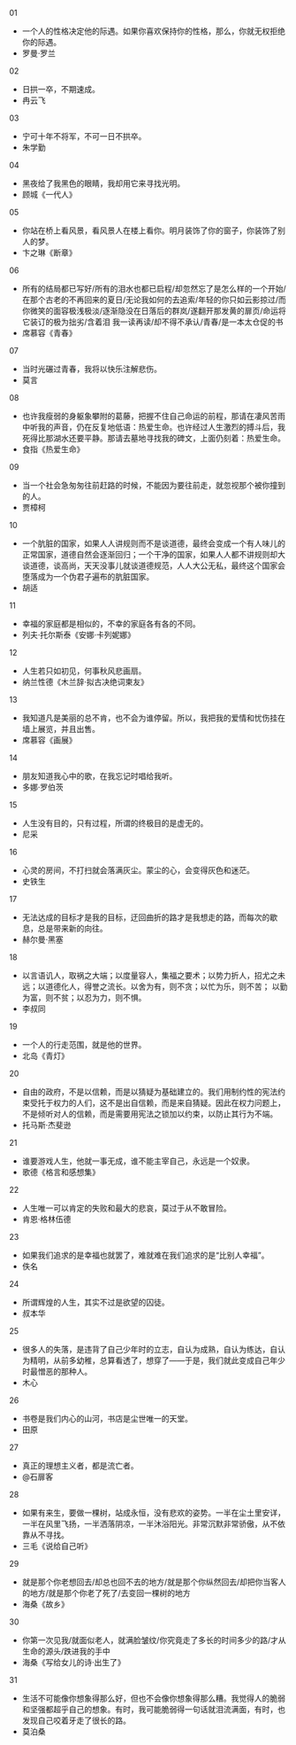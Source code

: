 01
- 一个人的性格决定他的际遇。如果你喜欢保持你的性格，那么，你就无权拒绝你的际遇。
- 罗曼·罗兰

02 
- 日拱一卒，不期速成。
- 冉云飞

03 
- 宁可十年不将军，不可一日不拱卒。
- 朱学勤

04 
- 黑夜给了我黑色的眼睛，我却用它来寻找光明。 
- 顾城《一代人》

05 
- 你站在桥上看风景，看风景人在楼上看你。明月装饰了你的窗子，你装饰了别人的梦。
- 卞之琳《断章》

06 
- 所有的结局都已写好/所有的泪水也都已启程/却忽然忘了是怎么样的一个开始/在那个古老的不再回来的夏日/无论我如何的去追索/年轻的你只如云影掠过/而你微笑的面容极浅极淡/逐渐隐没在日落后的群岚/遂翻开那发黄的扉页/命运将它装订的极为拙劣/含着泪 我一读再读/却不得不承认/青春/是一本太仓促的书
- 席慕容《青春》

07 
- 当时光碾过青春，我将以快乐注解悲伤。
- 莫言

08 
- 也许我瘦弱的身躯象攀附的葛藤，把握不住自己命运的前程，那请在凄风苦雨中听我的声音，仍在反复地低语：热爱生命。也许经过人生激烈的搏斗后，我死得比那湖水还要平静。那请去墓地寻找我的碑文，上面仍刻着：热爱生命。
- 食指《热爱生命》

09 
- 当一个社会急匆匆往前赶路的时候，不能因为要往前走，就忽视那个被你撞到的人。
- 贾樟柯

10 
- 一个肮脏的国家，如果人人讲规则而不是谈道德，最终会变成一个有人味儿的正常国家，道德自然会逐渐回归；一个干净的国家，如果人人都不讲规则却大谈道德，谈高尚，天天没事儿就谈道德规范，人人大公无私，最终这个国家会堕落成为一个伪君子遍布的肮脏国家。
- 胡适

11 
- 幸福的家庭都是相似的，不幸的家庭各有各的不同。
- 列夫·托尔斯泰《安娜·卡列妮娜》

12 
- 人生若只如初见，何事秋风悲画扇。
- 纳兰性德《木兰辞·拟古决绝词柬友》

13 
- 我知道凡是美丽的总不肯，也不会为谁停留。所以，我把我的爱情和忧伤挂在墙上展览，并且出售。
- 席慕容《画展》

14 
- 朋友知道我心中的歌，在我忘记时唱给我听。
- 多娜·罗伯茨

15 
- 人生没有目的，只有过程，所谓的终极目的是虚无的。
- 尼采

16 
- 心灵的房间，不打扫就会落满灰尘。蒙尘的心，会变得灰色和迷茫。
- 史铁生

17 
- 无法达成的目标才是我的目标，迂回曲折的路才是我想走的路，而每次的歇息，总是带来新的向往。
- 赫尔曼·黑塞

18 
- 以言语讥人，取祸之大端；以度量容人，集福之要术；以势力折人，招尤之未远；以道德化人，得誉之流长。以舍为有，则不贪；以忙为乐，则不苦； 以勤为富，则不贫；以忍为力，则不惧。
- 李叔同

19 
- 一个人的行走范围，就是他的世界。
- 北岛《青灯》

20 
- 自由的政府，不是以信赖，而是以猜疑为基础建立的。我们用制约性的宪法约束受托于权力的人们，这不是出自信赖，而是来自猜疑。因此在权力问题上，不是倾听对人的信赖，而是需要用宪法之锁加以约束，以防止其行为不端。
- 托马斯·杰斐逊

21 
- 谁要游戏人生，他就一事无成，谁不能主宰自己，永远是一个奴隶。
- 歌德《格言和感想集》

22 
- 人生唯一可以肯定的失败和最大的悲哀，莫过于从不敢冒险。
- 肯恩·格林伍德

23 
- 如果我们追求的是幸福也就罢了，难就难在我们追求的是“比别人幸福”。
- 佚名

24 
- 所谓辉煌的人生，其实不过是欲望的囚徒。 
- 叔本华

25 
- 很多人的失落，是违背了自己少年时的立志，自认为成熟，自认为练达，自认为精明，从前多幼稚，总算看透了，想穿了——于是，我们就此变成自己年少时最憎恶的那种人。
- 木心

26 
- 书卷是我们内心的山河，书店是尘世唯一的天堂。
- 田原

27 
- 真正的理想主义者，都是流亡者。
- @石扉客

28 
- 如果有来生，要做一棵树，站成永恒，没有悲欢的姿势。一半在尘土里安详，一半在风里飞扬，一半洒落阴凉，一半沐浴阳光。非常沉默非常骄傲，从不依靠从不寻找。
- 三毛《说给自己听》

29 
- 就是那个你老想回去/却总也回不去的地方/就是那个你纵然回去/却把你当客人的地方/就是那个你老了死了/去变回一棵树的地方
- 海桑《故乡》

30 
- 你第一次见我/就面似老人，就满脸皱纹/你究竟走了多长的时间多少的路/才从生命的源头/跌进我的手中
- 海桑《写给女儿的诗·出生了》

31 
- 生活不可能像你想象得那么好，但也不会像你想象得那么糟。我觉得人的脆弱和坚强都超乎自己的想象。有时，我可能脆弱得一句话就泪流满面，有时，也发现自己咬着牙走了很长的路。
- 莫泊桑
